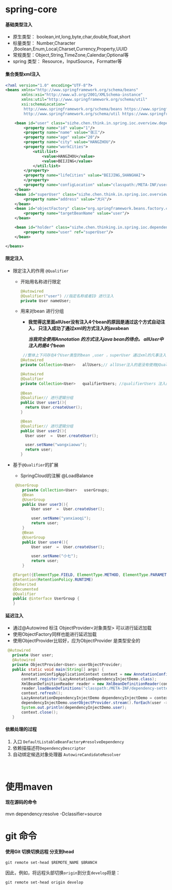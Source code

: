 # spring-core

####  基础类型注入
- 原生类型： boolean,int,long,byte,char,double,float,short
- 标量类型： Number,Character ,Boolean,Enum,Local,Charset,Currency,Property,UUID
- 常规类型：Object,String,TimeZone,Calendar,Optional等
- spring 类型： Resource，InputSource，Formatter等

#### 集合类型xml注入

``` xml
<?xml version="1.0" encoding="UTF-8"?>
<beans xmlns="http://www.springframework.org/schema/beans"
       xmlns:xsi="http://www.w3.org/2001/XMLSchema-instance"
       xmlns:util="http://www.springframework.org/schema/util"
       xsi:schemaLocation="
        http://www.springframework.org/schema/beans https://www.springframework.org/schema/beans/spring-beans.xsd
        http://www.springframework.org/schema/util https://www.springframework.org/schema/util/spring-util.xsd">

    <bean id="user" class="sizhe.chen.think.in.spring.ioc.overview.dependency.domain.User">
        <property name="id" value="1"/>
        <property name="name" value="张三"/>
        <property name="age" value="20"/>
        <property name="city" value="HANGZHOU"/>
        <property name="workCities">
            <util:list>
                <value>HANGZHOU</value>
                <value>BEIJING</value>
            </util:list>
        </property>
        <property name="lifeCities" value="BEIJING,SHANGHAI">
        </property>
        <property name="configLocation" value="classpath:/META-INF/user-config.properties"/>
    </bean>
    <bean id="superUser" class="sizhe.chen.think.in.spring.ioc.overview.dependency.domain.SuperUser" parent="user" primary="true">
        <property name="address" value="大兴"/>
    </bean>
    <bean id="objectFactory" class="org.springframework.beans.factory.config.ObjectFactoryCreatingFactoryBean">
        <property name="targetBeanName" value="user"/>
    </bean>

    <bean id="holder" class="sizhe.chen.thinking.in.spring.ioc.dependency.injection.UserHolder" >
        <property name="user" ref="superUser"/>
    </bean>

</beans>
```

#### 限定注入

* 限定注入的作用 `@Qualifier`
  * 开始用名称进行限定

    ``` java
    @Autowired
    @Qualifier("user") //指定名称或者ID 进行注入
    private User nameUser;
    ```
    
  * 用来对bean 进行分组
  
    * **我觉得这里面allUser没有注入4个bean的原因是通过这个方式自动注入， 只注入成功了通过xml的方式注入的javabean**
    
      ***当我完全使用Annotation 的方式注入java bean的场合。 allUser中注入的是4个bean***
    
    ```java
     //整体上下问存在4个User类型的bean ,user ，superUser 通过xml的凡事注入， 两个通过java注解的方式进行注入
    @Autowired
    private Collection<User>   allUsers;// allUser注入的是没有使用@Qualifer 注入的两个通过XML注入的bean
    
    @Autowired
    @Qualifier
    private Collection<User>   qualifierUsers; //qualifierUsers 注入的是通过@Qualifer注入的两个
    																					//使用java注解的方式注入的bean
    @Bean
    @Qualifier// 进行逻辑分组
    public User user1(){
      return User.createUser();
    }
    
    @Bean
    @Qualifier// 进行逻辑分组
    public User user2(){
      User user  =  User.createUser();
    
      user.setName("wangxiaowu");
      return user;
    }
    ```
  
* 基于`@Qualifier`的扩展

  * SpringCloud的注解 @LoadBalance
  
  ``` java
   @UserGroup
      private Collection<User>   userGroups;
      @Bean
      @UserGroup
      public User user3(){
          User user  =  User.createUser();
  
          user.setName("yanxiaoqi");
          return user;
      }
      @Bean
      @UserGroup
      public User user4(){
          User user  =  User.createUser();
  
          user.setName("小七");
          return user;
      }
  
  @Target({ElementType.FIELD, ElementType.METHOD, ElementType.PARAMETER, ElementType.TYPE, ElementType.ANNOTATION_TYPE})
  @Retention(RetentionPolicy.RUNTIME)
  @Inherited
  @Documented
  @Qualifier
  public @interface UserGroup {
  }
  
  ```

 #### 延迟注入
 * 通过@Autowired 标注 ObjectProvider<对象类型> 可以进行延迟加载
 * 使用ObjectFactory同样也能进行延迟加载
 * 使用ObjectProvider比较好，应为ObjectProvider 是类型安全的
 ``` java
  @Autowired
    private User user;
    @Autowired
    private ObjectProvider<User> userObjectProvider;
    public static void main(String[] args) {
        AnnotationConfigApplicationContext context = new AnnotationConfigApplicationContext();
        context.register(LazyAnnotationDependencyInjectDemo.class);
        XmlBeanDefinitionReader reader = new XmlBeanDefinitionReader(context);
        reader.loadBeanDefinitions("classpath:/META-INF/dependency-setter-injection.xml");
        context.refresh();
        LazyAnnotationDependencyInjectDemo dependencyInjectDemo = context.getBean(LazyAnnotationDependencyInjectDemo.class);
        dependencyInjectDemo.userObjectProvider.stream().forEach(user -> System.out.println(user));
        System.out.println(dependencyInjectDemo.user);
        context.close();
    }
  ```
  #### 依赖处理的过程
  1. 入口 `DefaultListableBeanFactory#resolveDependency`
  2. 依赖描描述符`DependencyDescriptor`
  3. 自动绑定候选对象处理器 `AutowireCandidateResolver`

​    



# 使用maven

#### 现在源码的命令

mvn dependency:resolve -Dclassifier=source

# git 命令

#### 使用Git 切换切换远程 分支到head

``` git
git remote set-head $REMOTE_NAME $BRANCH
```

因此，例如，将远程头部切换`origin`到分支`develop`将是：

```
git remote set-head origin develop
```











